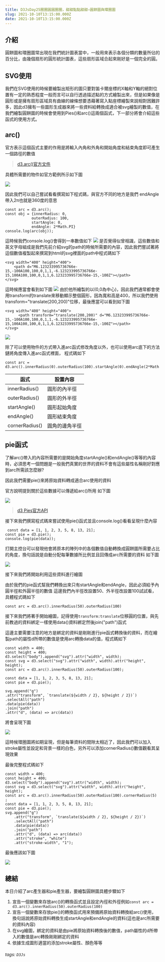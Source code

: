 ```yaml
---
title: D3JsDay25圈圈圓圓圈圈，甜甜黏黏甜甜—圓餅圖與環圈圖
slug: 2021-10-10T13:15:00.000Z
date: 2021-10-10T13:15:00.000Z
---
```


## 介紹
圓餅圖和環圈圖常出現在我們統計圖表當中，一般用來表示各個分類的數量所佔的百分比，由幾個扇形的圓形統計圖表，這些扇形區域合起來剛好是一個完全的圓。

## SVG使用

我們在SVG使用的時候要繪製出矩形的圖只要對笛卡爾座標的X軸和Y軸的絕對位置有一定的熟悉程度一般而言可以自行透過描述點的方式繪製出來，但是如果像是圓形或是擁有扇形區域具有曲線的線條想要憑藉著寫入點座標繪製來說相對困難許多，因此d3擁有一些圖形生成器來將一些資料給轉換成適合被svg繪製的數值，在我們繪製圓餅圖的時候會使用到Pies()和arc()這兩個函式，下一部分將會介紹這些函式的使用方式。

## arc()
官方表示這個函式主要的作用是將輸入內角和外角和開始角度和結束角度即可產生一個路徑的數值
> [d3.arc()官方文件](https://github.com/d3/d3-shape/tree/v3.0.1#arc)

具體所需要的物件如官方範例所示如下圖

![](https://filedn.eu/ll8NkasFkw1XVJBG2Fp9A1p/gatsby_image/ithome_2021/20211010_01.png)

因此我們可以自己嘗試看看撰寫如下程式碼，與官方不同的地方是我們 endAngle帶入2π也就是360度的意思
```javascript{numberLines: true}
const arc = d3.arc();
const obj = {innerRadius: 0,
            outerRadius: 100,
            startAngle: 0,
            endAngle: 2*Math.PI}
console.log(arc(obj));
```
這時候我們console.log()會得到一串數值如下
![](https://filedn.eu/ll8NkasFkw1XVJBG2Fp9A1p/gatsby_image/ithome_2021/20211010_02.png)
是否覺得似曾相識，這些數值和英文字母組成是我們先前介紹svg的path的時候所需要的內容，因此我們嘗試著將這個數值複製起來撰寫到html的svg裡面的path中程式碼如下
```html{numberLines: true}
<svg width="400" height="400">
    <path d="M6.123233995736766e-15,-100A100,100,0,1,1,-6.123233995736766e-15,100A100,100,0,1,1,6.123233995736766e-15,-100Z"></path>
</svg>
```

這時候應當會看到如下圖
![](https://filedn.eu/ll8NkasFkw1XVJBG2Fp9A1p/gatsby_image/ithome_2021/20211010_03.png)
由於他所繪製的以(0,0為中心)，因此我們通常都會使用transform的translate來移動顯示整個圓形，因為寬和高是400，所以我們使用transform="translate(200,200)"位移，最後應當可以看到如下圖
```html{numberLines: true}
<svg width="400" height="400">
      <path transform="translate(200,200)" d="M6.123233995736766e-15,-100A100,100,0,1,1,-6.123233995736766e-15,100A100,100,0,1,1,6.123233995736766e-15,-100Z"></path>
</svg>
```
![](https://filedn.eu/ll8NkasFkw1XVJBG2Fp9A1p/gatsby_image/ithome_2021/20211010_04.png)


除了可以使用物件的方式帶入進arc函式修改角度以外，也可以使用arc底下的方法鏈將角度傳入進arc函式裡面，
程式碼如下
```javascript{numberLines: true}
const arc = d3.arc().innerRadius(0).outerRadius(100).startAngle(0).endAngle(2*Math.PI);
```



| 函式  | 設置內容|
| -------- | -------- | 
| innerRadius()     | 圓形的內半徑     | 
| outerRadius()     | 圓形的外半徑     | 
| startAngle()     | 圓形起始角度 | 
| endAngle()     | 圓形結束角度     | 
| cornerRadius()     | 圓角的邊角半徑 | 

## pie函式

了解arc()帶入的內容所需要的是開始角度startAngle()和endAngle()等等的內容時，必須思考一個問題是一般我們真實的世界的資料不會有這些屬性名稱剛好對應到arc所需該怎麼辦?

因此我們需要pie()來將原始資料轉成適合arc使用的資料

官方說明提到關於這些數據可以傳遞給arc()所用
如下圖

![](https://filedn.eu/ll8NkasFkw1XVJBG2Fp9A1p/gatsby_image/ithome_2021/20211010_05.png)


> [d3 Pies官方API](https://github.com/d3/d3-shape/blob/v3.0.1/README.md#pies)

接下來我們撰寫程式碼來嘗試使用pie()函式並且console.log()看看呈現什麼內容
```javascript{numberLines: true}
 const data = [1, 1, 2, 3, 5, 8, 13, 21];
const pie = d3.pie();
console.log(pie(data));
```

打開主控台可以發現他會將原本的陣列中的各個數值自動轉換成圓餅圖所需要占比的角度，換句話說是自動分配每筆數據所比例並且回傳成arc所需要的資料
如下圖

![](https://filedn.eu/ll8NkasFkw1XVJBG2Fp9A1p/gatsby_image/ithome_2021/20211010_06.png)

接下來我們將開始利用這些資料進行繪圖

由於我們的pie函式幫我們轉換出來只有startAngle和endAngle，因此必須給予內圓半徑和外圓半徑的數值
這邊我們內半徑改設置50、外半徑改設置100試試看，具體程式碼如下
```javascript{numberLines: true}
const arc = d3.arc().innerRadius(50).outerRadius(100)	
```

接下來我們將著手開始繪圖，記得使用`transform:translate`位移圓的位置，與先前教過的資料綁定一樣使用data()資料綁定然後join("path")函式

這邊主要需要注意的地方是綁定的資料是剛剛進行pie函式轉換後的資料，而在繪製path的屬性d所帶的數值是使用arc轉換data的值，程式碼如下
```javascript{numberLines: true}
const width = 400;
const height = 400;
d3.select("body").append("svg").attr("width", width);
const svg = d3.select("svg").attr("width", width).attr("height", height);
const arc = d3.arc().innerRadius(50).outerRadius(100);

const data = [1, 1, 2, 3, 5, 8, 13, 21];
const pie = d3.pie();

svg.append("g")
.attr("transform", `translate(${width / 2}, ${height / 2})`)
.selectAll("path")
.data(pie(data))
.join("path")
.attr("d", (data) => arc(data))
```

將會呈現下圖

![](https://filedn.eu/ll8NkasFkw1XVJBG2Fp9A1p/gatsby_image/ithome_2021/20211010_07.png)

這時候環圈圖將如期呈現，但是每筆資料的間隙太相近了，因此我們可以加入stroke屬性並設定和背景一樣的白色，另外可以添加cornerRadius()數值觀看其呈現效果

最後完整程式碼如下
```javascript{numberLines: true}
const width = 400;
const height = 400;
d3.select("body").append("svg").attr("width", width);
const svg = d3.select("svg").attr("width", width).attr("height", height);
const arc = d3.arc().innerRadius(50).outerRadius(100).cornerRadius(5)	;
const data = [1, 1, 2, 3, 5, 8, 13, 21];
const pie = d3.pie();
svg.append("g")
    .attr("transform", `translate(${width / 2}, ${height / 2})`)
    .selectAll("path")
    .data(pie(data))
    .join("path")
    .attr("d", (data) => arc(data))
    .attr("stroke", "white")
    .attr("stroke-width", "1");
```

最後應該如下圖

![](https://filedn.eu/ll8NkasFkw1XVJBG2Fp9A1p/gatsby_image/ithome_2021/20211010_08.png)

## 總結

本日介紹了arc產生器和pie產生器，要繪製圓餅圖具體步驟如下

1. 宣告一個變數來存放arc()的轉換函式並且設定內徑和外徑例如`const arc = d3.arc().innerRadius(50).outerRadius(100)`
2. 宣告一個變數來存放pie()的轉換函式用來預備將原始資料轉換給arc()使用，換句話說將原始資料轉換生成startAngle和endAngle的資料(這也是arc所需要的資料內容)
3. 在svg繪圖，綁定的資料是由pie將原始資料轉換後的數值，path屬性的d所帶入的數值是arc轉換剛剛綁定的資料
4. 依據生成圖形適當的添加stroke屬性、顏色等等

###### tags: `D3Js`
